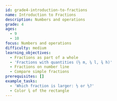 ```yaml
---
id: grade4-introduction-to-fractions
name: Introduction to Fractions
description: Numbers and operations
grade: 4
ages:
  - 9
  - 10
focus: Numbers and operations
difficulty: medium
learning_objectives:
  - Fractions as part of a whole
  - 'Fractions with quantities (½ m, ¼ l, ¾ h)'
  - Fractions on number line
  - Compare simple fractions
prerequisites: []
example_tasks:
  - 'Which fraction is larger: ½ or ⅓?'
  - Color ¾ of the rectangle
---
```

